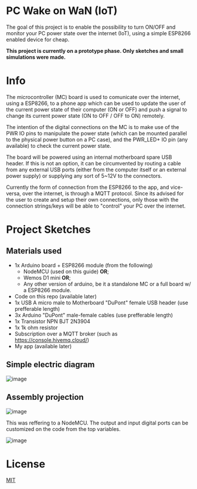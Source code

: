 # PC Wake on WaN (IoT)

The goal of this project is to enable the possibility to turn ON/OFF and monitor your PC power state over the internet (IoT), using a simple ESP8266 enabled device for cheap.

**This project is currently on a prototype phase. Only sketches and small simulations were made.**

# Info

The microcontroller (MC) board is used to comunicate over the internet, using a ESP8266, to a phone app which can be used to update the user of the current power state of their computer (ON or OFF) and push a signal to change its current power state (ON to OFF / OFF to ON) remotely.

The intention of the digital connections on the MC is to make use of the PWR IO pins to manipulate the power state (which can be mounted parallel to the physical power button on a PC case), and the PWR_LED+ IO pin (any available) to check the current power state.

The board will be powered using an internal motherboard spare USB header. If this is not an option, it can be circumvented by routing a cable from any external USB ports (either from the computer itself or an external power supply) or supplying any sort of 5~12V to the connectors.

Currently the form of connection from the ESP8266 to the app, and vice-versa, over the internet, is through a MQTT protocol. Since its advised for the user to create and setup their own connections, only those with the connection strings/keys will be able to "control" your PC over the internet.

# Project Sketches
## Materials used
* 1x Arduino board + ESP8266 module (from the following)
  - NodeMCU (used on this guide) **OR**;
  - Wemos D1 mini **OR**;
  - Any other version of arduino, be it a standalone MC or a full board w/ a ESP8266 module.
* Code on this repo (available later)
* 1x USB A micro male to Motherboard "DuPont" female USB header (use prefferable length)
* 3x Arduino "DuPont" male-female cables (use prefferable length)
* 1x Transistor NPN BJT 2N3904
* 1x 1k ohm resistor
* Subscription over a MQTT broker (such as https://console.hivemq.cloud/)
* My app (available later)

## Simple electric diagram
![image](https://user-images.githubusercontent.com/43782936/215001577-255c7d9d-ec74-45c5-bf5e-ae610282d3f6.png)

## Assembly projection
![image](https://user-images.githubusercontent.com/43782936/215001669-5ea5b947-7eeb-4f3a-bed5-342e83029a38.png)

This was reffering to a NodeMCU. The output and input digital ports can be customized on the code from the top variables.

![image](https://user-images.githubusercontent.com/43782936/215001743-b5dd8095-e434-48a2-a8f1-470cf8286c93.png)

# License

[MIT](https://opensource.org/licenses/MIT)
